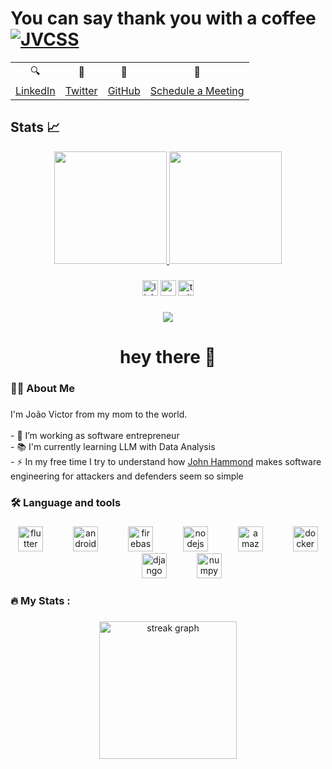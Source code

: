 # You can say thank you with a coffee [![JVCSS](https://img.shields.io/badge/Buy%20Me%20A%20Coffe-05122A?style=for-the-badge&logo=buy-me-a-coffee&logoColor=green)](https://www.buymeacoffee.com/jvcs/)

<div align="center">
    <table>
  <tr>
    <td align="center">🔍</td>
    <td align="center">🥂</td>
    <td align="center">🍰</td>
    <td align="center">🤝</td>
  </tr>
  <tr>
    <td align="center"><a href="https://www.linkedin.com/in/jvcss/">LinkedIn</a></td>
    <td align="center"><a href="https://twitter.com/jvictorcard">Twitter</a></td>
    <td align="center"><a href="https://github.com/jvcss">GitHub</a></td>
    <td align="center"><a href="https://calendly.com/joaovictorcardoso/30min">Schedule a Meeting</a></td>
  </tr>
</table>
</div>

## Stats 📈

<div align="center">
    <a href="https://calendly.com/joaovictorcardoso/30min">
        <img height="180em" src="http://github-readme-stats-jvcss.vercel.app/api?username=jvcss&show_icons=true&theme=gotham&count_private=true&include_all_commits=true" onerror="this.src='https://github-readme-stats-jvcss.vercel.app/api?username=jvcss&show_icons=true&theme=gotham&count_private=true&include_all_commits=true'"/>
        <img height="180em" src="https://github-readme-stats-jvcss.vercel.app/api/top-langs/?username=jvcss&layout=compact&langs_count=6&theme=gotham&hide=VBA,HTML,CSS,TEX,SCSS" onerror="this.src='https://github-readme-stats.vercel.app/api/top-langs/?username=jvcss&layout=compact&langs_count=6&theme=gotham&hide=VBA,HTML,CSS,TEX,SCSS'"/>
        <!--<img height="180em" src="http://github-readme-stats.vercel.app/api?username=jvcss&show_icons=true&theme=gotham&count_private=true&include_all_commits=true"/>-->
        <!--<img height="180em" src="https://github-readme-stats.vercel.app/api/top-langs/?username=jvcss&layout=compact&langs_count=6&theme=gotham&hide=VBA,HTML,CSS,TEX,SCSS"/>-->
    </a>
</div>

###

<div align="center">
  <img src="https://img.shields.io/static/v1?message=LinkedIn&logo=linkedin&label=&color=0077B5&logoColor=white&labelColor=&style=for-the-badge" height="25" alt="linkedin logo"  />
  <img src="https://img.shields.io/static/v1?message=Youtube&logo=youtube&label=&color=FF0000&logoColor=white&labelColor=&style=for-the-badge" height="25" alt="youtube logo"  />
  <img src="https://img.shields.io/static/v1?message=Twitter&logo=twitter&label=&color=1DA1F2&logoColor=white&labelColor=&style=for-the-badge" height="25" alt="twitter logo"  />
</div>

###

<div align="center">
  <img src="https://visitor-badge.laobi.icu/badge?page_id=jvcss.jvcss&"  />
</div>

###

<h1 align="center">hey there 👋</h1>

###

<h3 align="left">👩‍💻  About Me</h3>

###

<p align="left">I'm João Victor from my mom to the world.<br><br>- 🔭 I’m working as software entrepreneur<br>- 📚 I'm currently learning LLM with Data Analysis<br>- ⚡ In my free time I try to understand how <a href="https://www.youtube.com/@_JohnHammond">John Hammond<a> makes software engineering for attackers and defenders seem so simple</p>

###

<h3 align="left">🛠 Language and tools</h3>

###

<div align="center">
  <img src="https://cdn.jsdelivr.net/gh/devicons/devicon/icons/flutter/flutter-original.svg" height="40" alt="flutter logo"  />
  <img width="40" />
  <img src="https://cdn.jsdelivr.net/gh/devicons/devicon/icons/android/android-original.svg" height="40" alt="android logo"  />
  <img width="40" />
  <img src="https://cdn.jsdelivr.net/gh/devicons/devicon/icons/firebase/firebase-plain-wordmark.svg" height="40" alt="firebase logo"  />
  <img width="40" />
  <img src="https://cdn.jsdelivr.net/gh/devicons/devicon/icons/nodejs/nodejs-original.svg" height="40" alt="nodejs logo"  />
  <img width="40" />
  <img src="https://cdn.jsdelivr.net/gh/devicons/devicon/icons/amazonwebservices/amazonwebservices-plain-wordmark.svg" height="40" alt="amazonwebservices logo"  />
  <img width="40" />
  <img src="https://cdn.jsdelivr.net/gh/devicons/devicon/icons/docker/docker-plain-wordmark.svg" height="40" alt="docker logo"  />
  <img width="40" />
  <img src="https://cdn.jsdelivr.net/gh/devicons/devicon/icons/django/django-plain.svg" height="40" alt="django logo"  />
  <img width="40" />
  <img src="https://cdn.jsdelivr.net/gh/devicons/devicon/icons/numpy/numpy-original.svg" height="40" alt="numpy logo"  />
</div>

###

<h3 align="left">🔥   My Stats :</h3>

###

<div align="center">
  <img src="https://streak-stats.demolab.com?user=jvcss&locale=en&mode=daily&theme=dark&hide_border=false&border_radius=5&order=3" height="220" alt="streak graph"  />
</div>

###
